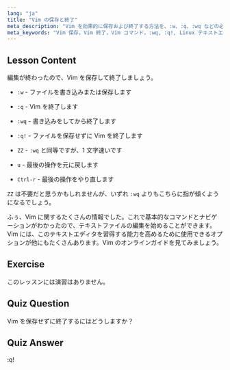 ```yaml
---
lang: "ja"
title: "Vim の保存と終了"
meta_description: "Vim を効果的に保存および終了する方法を、:w、:q、:wq などの必須コマンドで学びます。効率的なテキスト編集のために Vim の基本操作を習得します。"
meta_keywords: "Vim 保存，Vim 終了，Vim コマンド，:wq, :q!, Linux テキストエディタ，Vim チュートリアル，初心者 Vim"
---
```


## Lesson Content

編集が終わったので、Vim を保存して終了しましょう。

- `:w` - ファイルを書き込みまたは保存します
- `:q` - Vim を終了します
- `:wq` - 書き込みをしてから終了します
- `:q!` - ファイルを保存せずに Vim を終了します
- `ZZ` - `:wq` と同等ですが、1 文字速いです

- `u` - 最後の操作を元に戻します
- `Ctrl-r` - 最後の操作をやり直します

`ZZ` は不要だと思うかもしれませんが、いずれ `:wq` よりもこちらに指が傾くようになるでしょう。

ふぅ、Vim に関するたくさんの情報でした。これで基本的なコマンドとナビゲーションがわかったので、テキストファイルの編集を始めることができます。Vim には、このテキストエディタを習得する能力を高めるために使用できるオプションが他にもたくさんあります。Vim のオンラインガイドを見てみましょう。

## Exercise

このレッスンには演習はありません。

## Quiz Question

Vim を保存せずに終了するにはどうしますか？

## Quiz Answer

:q!
